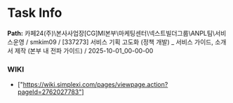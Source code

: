 # Task Info

**Path:** 카페24(주)\본사사업장\[CG]MI본부\마케팅센터\넥스트빌더그룹\ANPL팀\서비스운영 / smkim09 / [337273] 서비스 기획 고도화 (정책 개발) _ 서비스 가이드, 소개서 제작 (본부 내 전파 가이드) / 2025-10-01_00-00-00

### WIKI
- ["https://wiki.simplexi.com/pages/viewpage.action?pageId=2762027783"]


